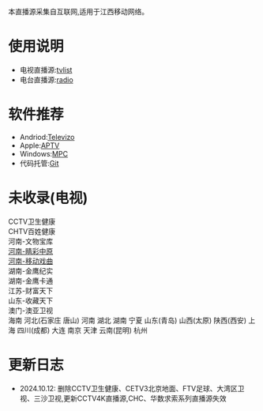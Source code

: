 本直播源采集自互联网,适用于江西移动网络。
# 使用说明
- 电视直播源:[tvlist](https://huangsuming.github.io/iptv/list/tvlist.txt)
- 电台直播源:[radio](https://huangsuming.github.io/iptv/list/radio.txt)

# 软件推荐
- Andriod:[Televizo](https://televizo.net/)
- Apple:[APTV](https://apps.apple.com/cn/app/id1630403500)
- Windows:[MPC](https://github.com/clsid2/mpc-hc/releases)
- 代码托管:[Git](https://www.cnblogs.com/jetsung/p/git-service.html)

# 未收录(电视)
  CCTV卫生健康<br>
  CHTV百姓健康<br>
  河南-文物宝库<br>
  [河南-睛彩中原](http://live.dxhmt.cn:9080/19903718786/854deb36f8db4c9098cad18cc35bd632.m3u8)<br>
  [河南-移动戏曲](http://live.dxhmt.cn:9080/19903718786/a9aab4c5eef74da18d684c75c6dd7e10.m3u8)<br>
  湖南-金鹰纪实<br>
  湖南-金鹰卡通<br>
  江苏-财富天下<br>
  山东-收藏天下<br>
  澳门-澳亚卫视<br>
  海南 河北(石家庄 唐山) 河南 湖北 湖南 宁夏 山东(青岛) 山西(太原) 陕西(西安) 上海 四川(成都) 大连 南京 天津 云南(昆明) 杭州<br>

# 更新日志
- 2024.10.12: 删除CCTV卫生健康、CETV3北京地面、FTV足球、大湾区卫视、三沙卫视,更新CCTV4K直播源,CHC、华数求索系列直播源失效<br>

